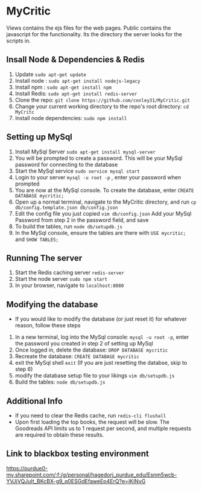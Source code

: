 # MyCritic

Views contains the ejs files for the web pages.
Public contains the javascript for the functionality. Its the directory the server looks for the scripts in. 

## Insall Node & Dependencies & Redis
1. Update `sudo apt-get update`
2. Install node : `sudo apt-get install nodejs-legacy`
3. Install npm : `sudo apt-get install npm`
4. Install Redis: `sudo apt-get install redis-server`
5. Clone the repo: `git clone https://github.com/conley31/MyCritic.git`
6. Change your current working directory to the repo's root directory: `cd MyCritc`
7. Install node dependencies: `sudo npm install`

## Setting up MySql
1. Install MySql Server `sudo apt-get install mysql-server`
2. You will be prompted to create a password. This will be your MySql password for connecting to the database
3. Start the MySql service `sudo service mysql start`
4. Login to your server `mysql -u root -p` , enter your password when prompted
5. You are now at the MySql console. To create the database, enter `CREATE DATABASE mycritic;`
6. Open up a normal terminal, navigate to the MyCritic directory, and run `cp db/config.template.json db/config.json`
7. Edit the config file you just copied `vim db/config.json` Add your MySql Password from step 2 in the password field, and save
8. To build the tables, run `node db/setupdb.js`
9. In the MySql console, ensure the tables are there with `USE mycritic;` and `SHOW TABLES;`

## Running The server
1. Start the Redis caching server `redis-server`
2. Start the node server `sudo npm start`
3. In your browser, navigate to `localhost:8080`

## Modifying the database
* If you would like to modify the database (or just reset it) for whatever reason, follow these steps
1. In a new terminal, log into the MySql console: `mysql -u root -p`, enter the password you created in step 2 of setting up MySql
2. Once logged in, delete the database: `DROP DATABASE mycritic`
3. Recreate the database: `CREATE DATABASE mycritic`
4. exit the MySql shell `exit`
(If you are just resetting the databse, skip to step 6)
5. modify the database setup file to your likings `vim db/setupdb.js`
6. Build the tables: `node db/setupdb.js`

## Additional Info
* If you need to clear the Redis cache, run `redis-cli flushall`
* Upon first loading the top books, the request will be slow. The Goodreads API limits us to 1 request per second, and multiple requests are required to obtain these results.

## Link to blackbox testing environment
https://purdue0-my.sharepoint.com/:f:/g/personal/hagedorj_purdue_edu/Esnm5wcb-YVJjVQJuIt_BKcBX-g9_q0ESGdEfaweEp4ErQ?e=jKiNvG
